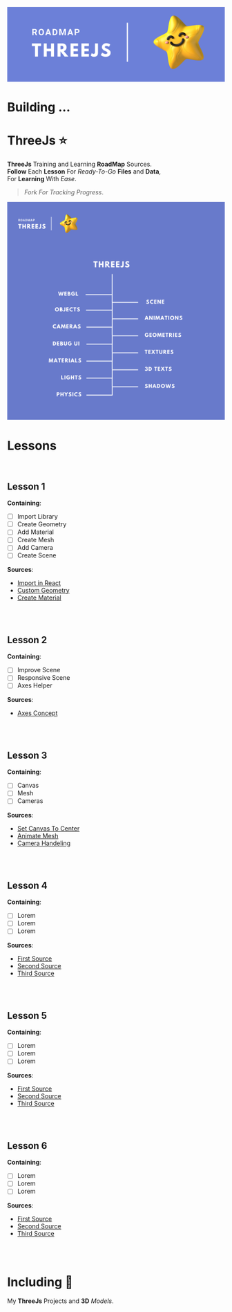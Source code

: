 ![Header](ThreeJs-Badge.png)

# Building ...

# ThreeJs :star:
**ThreeJs** Training and Learning **RoadMap** Sources. <br>
**Follow** Each **Lesson** For *Ready-To-Go* **Files** and **Data**, <br>
For **Learning** With *Ease*. <br>

> *Fork For Tracking Progress*. <br>

![Roadmap](Roadmap.png)


# Lessons
<br>

## Lesson 1
**Containing**:
* [ ] Import Library <br>
* [ ] Create Geometry <br>
* [ ] Add Material <br>
* [ ] Create Mesh <br>
* [ ] Add Camera <br>
* [ ] Create Scene <br>

**Sources**:
* [Import in React](https://stackoverflow.com/questions/65468784/how-can-i-use-third-js-library-in-react "Stackoverflow")
* [Custom Geometry](https://stackoverflow.com/questions/17363397/three-js-custom-geometry "Stackoverflow")
* [Create Material](https://stackoverflow.com/questions/45029209/silver-polished-material-in-three-js "Stackoverflow")

<br> <br>

## Lesson 2
**Containing**:
* [ ] Improve Scene <br>
* [ ] Responsive Scene <br>
* [ ] Axes Helper <br>

**Sources**:
* [Axes Concept](https://stackoverflow.com/questions/62452357/three-js-calculating-the-transformation-matrix-between-two-buffergeometry-posit/62457676#62457676 "Stackoverflow")

<br> <br>


## Lesson 3
**Containing**:
* [ ] Canvas <br>
* [ ] Mesh <br>
* [ ] Cameras <br>

**Sources**:
* [Set Canvas To Center](https://stackoverflow.com/questions/44029427/how-to-center-the-three-js-canvas "Stackoverflow")
* [Animate Mesh](https://stackoverflow.com/questions/67814021/animating-three-js-mesh-in-the-canvas-to-the-mapbox-map "Stackoverflow")
* [Camera Handeling](https://stackoverflow.com/questions/51151586/three-js-how-to-rotate-object-instead-of-rotating-the-camera "Stackoverflow")


<br> <br>

## Lesson 4
**Containing**:
* [ ] Lorem <br>
* [ ] Lorem <br>
* [ ] Lorem <br>

**Sources**:
* [First Source](https://github.com "GitHub Home Page")
* [Second Source](https://github.com "GitHub Home Page")
* [Third Source](https://github.com "GitHub Home Page")

<br> <br>

## Lesson 5
**Containing**:
* [ ] Lorem <br>
* [ ] Lorem <br>
* [ ] Lorem <br>

**Sources**:
* [First Source](https://github.com "GitHub Home Page")
* [Second Source](https://github.com "GitHub Home Page")
* [Third Source](https://github.com "GitHub Home Page")


<br> <br>

## Lesson 6
**Containing**:
* [ ] Lorem <br>
* [ ] Lorem <br>
* [ ] Lorem <br>

**Sources**:
* [First Source](https://github.com "GitHub Home Page")
* [Second Source](https://github.com "GitHub Home Page")
* [Third Source](https://github.com "GitHub Home Page")

<br> <br>

# Including :star2:
My **ThreeJs** Projects and **3D** *Models*.
